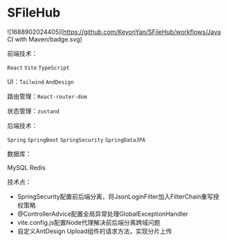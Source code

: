 # SFileHub

![1688902024405](https://github.com/KeyonYan/SFileHub/workflows/Java CI with Maven/badge.svg)


前端技术：

`React` `Vite` `TypeScript`

UI：`Tailwind` `AndDesign`

路由管理：`React-router-dom`

状态管理：`zustand`

后端技术：

`Spring` `SpringBoot` `SpringSecurity` `SpringDataJPA`

数据库：

MySQL Redis

技术点：

- SpringSecurity配置前后端分离，将JsonLoginFilter加入FilterChain重写授权策略
- @ControllerAdvice配置全局异常处理GlobalExceptionHandler
- vite.config.js配置Node代理解决前后端分离跨域问题
- 自定义AntDesign Upload组件的请求方法，实现分片上传
